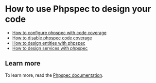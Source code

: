 # How to use Phpspec to design your code

* [How to configure phpspec with code coverage](phpspec/how-to-configure-phpspec-with-code-coverage.md)
* [How to disable phpspec code coverage](phpspec/how-to-disable-phpspec-code-coverage.md)
* [How to design entities with phpspec](phpspec/how-to-design-entities-with-phpspec.md)
* [How to design services with phpspec](phpspec/how-to-design-services-with-phpspec.md)

Learn more
----------

To learn more, read the [Phpspec documentation](http://www.phpspec.net/en/stable/manual/introduction.html).
